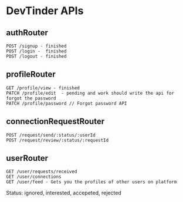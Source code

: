 # DevTinder APIs

 ## authRouter
    POST /signup - finished
    POST /login -  finished
    POST /logout - finished

## profileRouter
    GET /profile/view - finished
    PATCH /profile/edit  - pending and work should write the api for forgot the password
    PATCH /profile/password // Forgot password API

## connectionRequestRouter
    POST /request/send/:status/:userId
    POST /request/review/:status/:requestId
    
## userRouter
    GET /user/requests/received
    GET /user/connections
    GET /user/feed - Gets you the profiles of other users on platform
Status: ignored, interested, accepeted, rejected